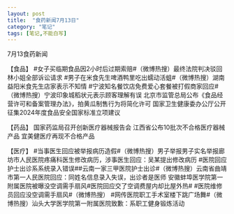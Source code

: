 ```yaml
---
layout: post
title:  "食药新闻7月13日"
category: "笔记"
tags: [笔记,不能白写]
---
```

7月13食药新闻

【食品】
#女子买临期食品因2小时后过期索赔#（微博热搜）最终法院判决驳回林小姐全部诉讼请求
#男子在米食先生啤酒鸭里吃出蠕动活蛆#（微博热搜）湖南益阳米食先生店家表示不知情
#宁波知名餐饮店免费爱心套餐被打假商家回应#（微博热搜）宁波印象城稻状元表示顾客理解有误 
北京市监管总局公布《食品经营许可和备案管理办法》，拍黄瓜制售行为将简化许可
国家卫生健康委办公厅公开征集2024年度食品安全国家标准立项建议

【药品】
国家药监局召开创新医疗器械报告会
江西省公布10批次不合格医疗器械产品 宜美健医疗再现不合格产品

【医疗】
#当事医生回应被举报病历造假#（微博热搜）男子举报男子实名举报廊坊市人民医院疼痛科医生修改病历，涉事医生回应：吴某提出修改病历
#医院回应护士出诊系系统录入错误##云南一家三甲医院护士出诊#（微博热搜）云南省曲靖市第一人民医院回应：同姓名信息录入失误，出诊者是医师
安徽蚌埠医学院第一附属医院被曝没空调需手扇风#医院回应交了空调费屋内却比屋外热# #医院维修员回应没空调需手扇风#（微博热搜）
#网传医院职工手术室楼下跳广场舞#（微博热搜）汕头大学医学院第一附属医院致歉：系职工健身锻炼活动 